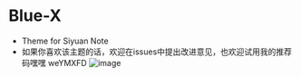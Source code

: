 # Blue-X
- Theme for Siyuan Note
- 如果你喜欢该主题的话，欢迎在issues中提出改进意见，也欢迎试用我的推荐码嘿嘿 weYMXFD
![image](https://user-images.githubusercontent.com/48144208/134467673-cf26e45c-f990-4516-88bd-148d6b45ed0a.png)
